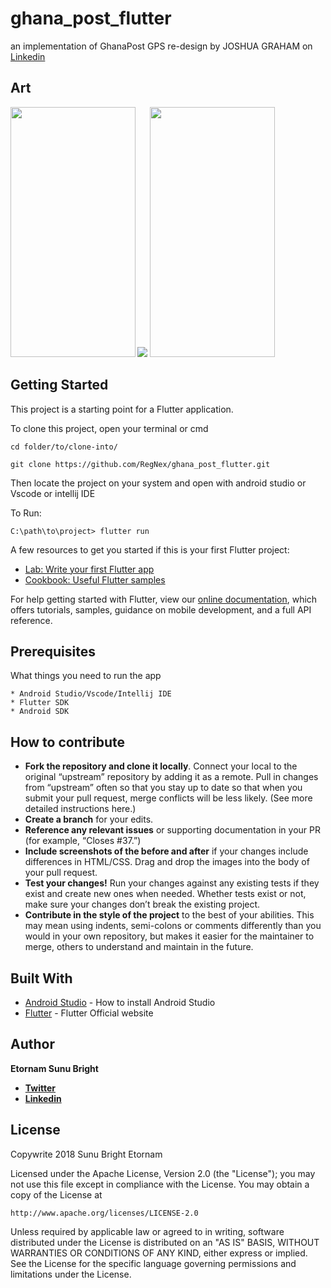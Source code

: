 # ghana_post_flutter

an implementation of GhanaPost GPS re-design by JOSHUA GRAHAM on [Linkedin](https://www.linkedin.com/feed/update/urn:li:activity:6497995379739488256)

## Art
<img src="https://github.com/RegNex/ghana_post_flutter/blob/master/screenshots/originaljpg"/>
<img align="left" src="https://github.com/RegNex/ghana_post_flutter/blob/master/screenshots/1.png" width="200" height="400"/>
<img src="https://github.com/RegNex/ghana_post_flutter/blob/master/screenshots/2.png" width="200" height="400"/>

## Getting Started

This project is a starting point for a Flutter application.

To clone this project,
open your terminal or cmd

```
cd folder/to/clone-into/
```

```
git clone https://github.com/RegNex/ghana_post_flutter.git
```

Then 
locate the project on your system and open with android studio or Vscode or intellij IDE

To Run:
```
C:\path\to\project> flutter run

```

A few resources to get you started if this is your first Flutter project:

- [Lab: Write your first Flutter app](https://flutter.io/docs/get-started/codelab)
- [Cookbook: Useful Flutter samples](https://flutter.io/docs/cookbook)

For help getting started with Flutter, view our 
[online documentation](https://flutter.io/docs), which offers tutorials, 
samples, guidance on mobile development, and a full API reference.


## Prerequisites

What things you need to run the app

```
* Android Studio/Vscode/Intellij IDE
* Flutter SDK
* Android SDK
```


## How to contribute
- **Fork the repository and clone it locally**. Connect your local to the original “upstream” repository by adding it as a remote. Pull in changes from “upstream” often so that you stay up to date so that when you submit your pull request, merge conflicts will be less likely. (See more detailed instructions here.)
- **Create a branch** for your edits.
- **Reference any relevant issues** or supporting documentation in your PR (for example, “Closes #37.”)
- **Include screenshots of the before and after** if your changes include differences in HTML/CSS. Drag and drop the images into the body of your pull request.
- **Test your changes!** Run your changes against any existing tests if they exist and create new ones when needed. Whether tests exist or not, make sure your changes don’t break the existing project.
- **Contribute in the style of the project** to the best of your abilities. This may mean using indents, semi-colons or comments differently than you would in your own repository, but makes it easier for the maintainer to merge, others to understand and maintain in the future.

## Built With

* [Android Studio](https://developer.android.com/studio/install) - How to install Android Studio
* [Flutter](https://flutter.io) - Flutter Official website


## Author

 **Etornam Sunu Bright**
 - [**Twitter**](https://twitter.com/_regnex) 
 - [**Linkedin**](https://linkedin.com/in/etornam-sunu) 


## License

Copywrite 2018 Sunu Bright Etornam

Licensed under the Apache License, Version 2.0 (the "License");
you may not use this file except in compliance with the License.
You may obtain a copy of the License at

    http://www.apache.org/licenses/LICENSE-2.0

Unless required by applicable law or agreed to in writing, software
distributed under the License is distributed on an "AS IS" BASIS,
WITHOUT WARRANTIES OR CONDITIONS OF ANY KIND, either express or implied.
See the License for the specific language governing permissions and
limitations under the License.